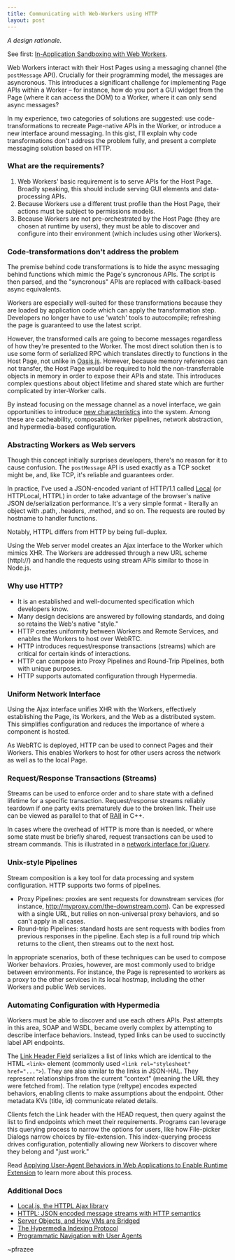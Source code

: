 ```yaml
---
title: Communicating with Web-Workers using HTTP
layout: post
---
```


*A design rationale.*

See first: [In-Application Sandboxing with Web Workers](/2014/03/08/in-application-sandboxing-with-web-workers.html).

Web Workers interact with their Host Pages using a messaging channel (the `postMessage` API). Crucially for their programming model, the messages are asyncronous. This introduces a significant challenge for implementing Page APIs within a Worker &ndash; for instance, how do you port a GUI widget from the Page (where it can access the DOM) to a Worker, where it can only send async messages?

In my experience, two categories of solutions are suggested: use code-transformations to recreate Page-native APIs in the Worker, or introduce a new interface around messaging. In this gist, I'll explain why code transformations don't address the problem fully, and present a complete messaging solution based on HTTP.

### What are the requirements?

 1. Web Workers' basic requirement is to serve APIs for the Host Page. Broadly speaking, this should include serving GUI elements and data-processing APIs.
 2. Because Workers use a different trust profile than the Host Page, their actions must be subject to permissions models.
 3. Because Workers are not pre-orchestrated by the Host Page (they are chosen at runtime by users), they must be able to discover and configure into their environment (which includes using other Workers).

### Code-transformations don't address the problem

The premise behind code transformations is to hide the async messaging behind functions which mimic the Page's syncronous APIs. The script is then parsed, and the "syncronous" APIs are replaced with callback-based async equivalents.

Workers are especially well-suited for these transformations because they are loaded by application code which can apply the transformation step. Developers no longer have to use 'watch' tools to autocompile; refreshing the page is guaranteed to use the latest script.

However, the transformed calls are going to become messages regardless of how they're presented to the Worker. The most direct solution then is to use some form of serialized RPC which translates directly to functions in the Host Page, not unlike in [Oasis.js](http://oasisjs.com/). However, because memory references can not transfer, the Host Page would be required to hold the non-transferrable objects in memory in order to expose their APIs and state. This introduces complex questions about object lifetime and shared state which are further complicated by inter-Worker calls.

By instead focusing on the message channel as a novel interface, we gain opportunities to introduce [new characteristics](https://www.ics.uci.edu/~fielding/pubs/dissertation/rest_arch_style.htm) into the system. Among these are cacheability, composable Worker pipelines, network abstraction, and hypermedia-based configuration.

### Abstracting Workers as Web servers

Though this concept initially surprises developers, there's no reason for it to cause confusion. The `postMessage` API is used exactly as a TCP socket might be, and, like TCP, it's reliable and guarantees order.

In practice, I've used a JSON-encoded variant of HTTP/1.1 called [Local](https://grimwire.com/local) (or HTTPLocal, HTTPL) in order to take advantage of the browser's native JSON de/serialization performance. It's a very simple format - literally an object with .path, .headers, .method, and so on. The requests are routed by hostname to handler functions.

Notably, HTTPL differs from HTTP by being full-duplex.

Using the Web server model creates an Ajax interface to the Worker which mimics XHR. The Workers are addressed through a new URL scheme (httpl://) and handle the requests using stream APIs similar to those in Node.js.

### Why use HTTP?

 - It is an established and well-documented specification which developers know.
 - Many design decisions are answered by following standards, and doing so retains the Web's native "style."
 - HTTP creates uniformity between Workers and Remote Services, and enables the Workers to host over WebRTC.
 - HTTP introduces request/response transactions (streams) which are critical for certain kinds of interactions.
 - HTTP can compose into Proxy Pipelines and Round-Trip Pipelines, both with unique purposes.
 - HTTP supports automated configuration through Hypermedia.

### Uniform Network Interface

Using the Ajax interface unifies XHR with the Workers, effectively establishing the Page, its Workers, and the Web as a distributed system. This simplifies configuration and reduces the importance of where a component is hosted.

As WebRTC is deployed, HTTP can be used to connect Pages and their Workers. This enables Workers to host for other users across the network as well as to the local Page.

### Request/Response Transactions (Streams)

Streams can be used to enforce order and to share state with a defined lifetime for a specific transaction. Request/response streams reliably teardown if one party exits prematurely due to the broken link. Their use can be viewed as parallel to that of [RAII](http://en.wikipedia.org/wiki/Resource_Acquisition_Is_Initialization) in C++.

In cases where the overhead of HTTP is more than is needed, or where some state must be briefly shared, request transactions can be used to stream commands. This is illustrated in a [network interface for jQuery](https://github.com/pfraze/nquery).

### Unix-style Pipelines

Stream composition is a key tool for data processing and system configuration. HTTP supports two forms of pipelines.
 
 - Proxy Pipelines: proxies are sent requests for downstream services (for instance, http://myproxy.com/the-downstream.com). Can be expressed with a single URL, but relies on non-universal proxy behaviors, and so can't apply in all cases.
 - Round-trip Pipelines: standard hosts are sent requests with bodies from previous responses in the pipeline. Each step is a full round trip which returns to the client, then streams out to the next host.

In appropriate scenarios, both of these techniques can be used to compose Worker behaviors. Proxies, however, are most commonly used to bridge between environments. For instance, the Page is represented to workers as a proxy to the other services in its local hostmap, including the other Workers and public Web services.

### Automating Configuration with Hypermedia

Workers must be able to discover and use each others APIs. Past attempts in this area, SOAP and WSDL, became overly complex by attempting to describe interface behaviors. Instead, typed links can be used to succinctly label API endpoints.

The [Link Header Field](http://tools.ietf.org/html/rfc5988#section-5) serializes a list of links which are identical to the HTML `<link>` element (commonly used `<link rel="stylesheet" href="...">`). They are also similar to the links in JSON-HAL. They represent relationships from the current "context" (meaning the URL they were fetched from). The relation type (reltype) encodes expected behaviors, enabling clients to make assumptions about the endpoint. Other metadata KVs (title, id) communicate related details.

Clients fetch the Link header with the HEAD request, then query against the list to find endpoints which meet their requirements. Programs can leverage this querying process to narrow the options for users, like how File-picker Dialogs narrow choices by file-extension. This index-querying process drives configuration, potentially allowing new Workers to discover where they belong and "just work."

Read [Applying User-Agent Behaviors in Web Applications to Enable Runtime Extension](/2014/03/08/applying-user-agent-behaviors.html) to learn more about this process.

### Additional Docs

 - <a href="https://grimwire.com/local/">Local.js, the HTTPL Ajax library</a>
 - <a href="https://github.com/pfraze/local/wiki/HTTPL:-JSON-encoded-message-streams-with-HTTP-semantics">HTTPL: JSON encoded message streams with HTTP semantics</a>
 - [Server Objects, and How VMs are Bridged](https://gist.github.com/pfraze/9037612)
 - <a href="https://github.com/pfraze/local/wiki/The-Hypermedia-Indexing-Protocol">The Hypermedia Indexing Protocol</a>
 - <a href="https://github.com/pfraze/local/wiki/Programmatic-Navigation-with-User-Agents">Programmatic Navigation with User Agents</a>

~pfrazee
